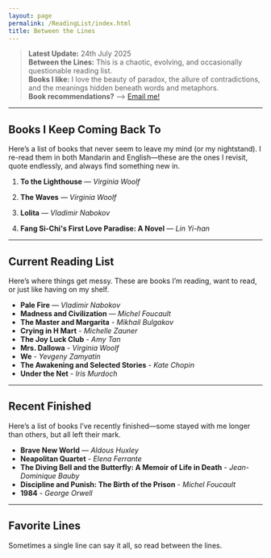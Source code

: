 ```yaml
---
layout: page
permalink: /ReadingList/index.html
title: Between the Lines
---
```


> **Latest Update:** 24th July 2025<br>
> **Between the Lines:** This is a chaotic, evolving, and occasionally questionable reading list.<br>
> **Books I like:** I love the beauty of paradox, the allure of contradictions, and the meanings hidden beneath words and metaphors.<br>
> **Book recommendations?** --> [Email me!](mailto:ychen249@usc.edu)

---

## Books I Keep Coming Back To
Here’s a list of books that never seem to leave my mind (or my nightstand). I re-read them in both Mandarin and English—these are the ones I revisit, quote endlessly, and always find something new in.

1. **To the Lighthouse** — *Virginia Woolf*  

2. **The Waves** — *Virginia Woolf*  

3. **Lolita** — *Vladimir Nabokov*  

4. **Fang Si-Chi's First Love Paradise: A Novel** — *Lin Yi-han*  

---

## Current Reading List
Here’s where things get messy. These are books I’m reading, want to read, or just like having on my shelf.

- **Pale Fire** — *Vladimir Nabokov*  
- **Madness and Civilization** — *Michel Foucault*
- **The Master and Margarita** - *Mikhail Bulgakov*
- **Crying in H Mart** - *Michelle Zauner*
- **The Joy Luck Club** - *Amy Tan*
- **Mrs. Dallowa** - *Virginia Woolf*
- **We** - *Yevgeny Zamyatin*
- **The Awakening and Selected Stories** - *Kate Chopin*
- **Under the Net** - *Iris Murdoch*

---

## Recent Finished
Here’s a list of books I’ve recently finished—some stayed with me longer than others, but all left their mark.
- **Brave New World** — *Aldous Huxley*  
- **Neapolitan Quartet** - *Elena Ferrante*
- **The Diving Bell and the Butterfly: A Memoir of Life in Death** - *Jean-Dominique Bauby*
- **Discipline and Punish: The Birth of the Prison** - *Michel Foucault*
- **1984** - *George Orwell*

---

## Favorite Lines
Sometimes a single line can say it all, so read between the lines.

<div id="random-line" style="font-style: italic; margin-top: 10px;"></div>
<div id="line-author" style="margin-top: 5px; color: gray;"></div>
<!-- JavaScript -->
<script>
  // Array of your favorite lines and their authors
  const favoriteLines = [
    { text: "Therefore, a stillness monument stands on the shore." },
    { text: "转瞬即逝又弥足珍贵的 - precious moments." },
    { text: "语言可以治愈，连接可以存在，光，可以从最黑的地方长出来。" },
    { text: "它无尽的甜蜜，澄澈的胆怯，精巧的入迷。"},
    { text: "伤疤是独自穿越风暴的勋章。" },
    { text: "She could be herself, by herself. And that was what now she often felt the need of - to think; well not even to think. To be silent; to be alone." },
    { text: "I contain multitudes."},
    { text: "So that is marriage, Lily thought, a man and a woman looking at a girl throwing a ball."},
    { text: "你拖着我的钢铁心脏走过白银之城。"},
    { text: "Let me sit here for ever with bare things, this coffee cup, this knife, this fork, things in themselves, myself being myself."},
    { text: "We are cut, we are fallen. We are become part of that unfeeling universe that sleeps when we are at our quickest and burns red when we lie asleep."},
    { text: "Up here my eyes are green leaves, unseeing."},

  ];

  // Select a random line
  const randomLine = favoriteLines[Math.floor(Math.random() * favoriteLines.length)];

  // Display the line and author in the HTML
  document.getElementById("random-line").innerText = `"${randomLine.text}"`;
  document.getElementById("line-author").innerText = randomLine.author ? `— ${randomLine.author}` : "";
</script>


